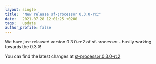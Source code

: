 ```yaml
---
layout: single
title:  "New release sf-processor 0.3.0-rc2"
date:   2021-07-28 12:01:25 +0200
tags:   update
author_profile: false
---
```


We have just released version 0.3.0-rc2 of sf-processor - busily working towards the 0.3.0!

You can find the latest changes at [sf-processor:0.3.0-rc2](https://github.com/sysflow-telemetry/sf-processor/releases/tag/0.3.0-rc2)
